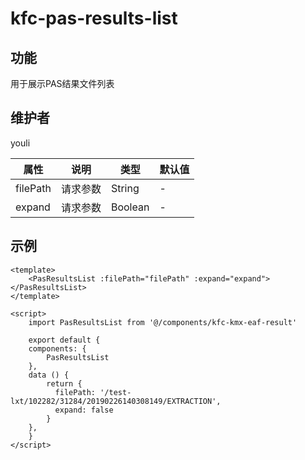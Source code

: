 # kfc-pas-results-list

## 功能
用于展示PAS结果文件列表

## 维护者
youli

| 属性        | 说明     | 类型   | 默认值 |
| ----------- | -------- | ------ | ------ |
| filePath | 请求参数 | String | -      |
| expand | 请求参数 | Boolean | -      |

## 示例
```
<template>
    <PasResultsList :filePath="filePath" :expand="expand"></PasResultsList>
</template>

<script>
    import PasResultsList from '@/components/kfc-kmx-eaf-result'

    export default {
    components: {
        PasResultsList
    },
    data () {
        return {
          filePath: '/test-lxt/102282/31284/20190226140308149/EXTRACTION',
          expand: false
        }
    },
    }
</script>
